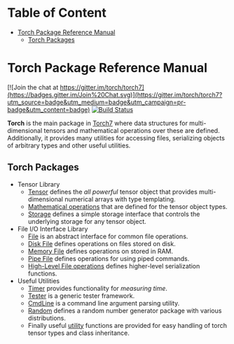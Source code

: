 <!-- START doctoc generated TOC please keep comment here to allow auto update -->
<!-- DON'T EDIT THIS SECTION, INSTEAD RE-RUN doctoc TO UPDATE -->
# Table of Content

- [Torch Package Reference Manual](#torch-package-reference-manual)
  - [Torch Packages](#torch-packages)

<!-- END doctoc generated TOC please keep comment here to allow auto update -->

<a name="torch.reference.dok"></a>
# Torch Package Reference Manual #

[![Join the chat at https://gitter.im/torch/torch7](https://badges.gitter.im/Join%20Chat.svg)](https://gitter.im/torch/torch7?utm_source=badge&utm_medium=badge&utm_campaign=pr-badge&utm_content=badge)
[![Build Status](https://travis-ci.org/torch/torch7.svg)](https://travis-ci.org/torch/torch7)

__Torch__ is the main package in [Torch7](http://torch.ch) where data
structures for multi-dimensional tensors and mathematical operations
over these are defined. Additionally, it provides many utilities for
accessing files, serializing objects of arbitrary types and other
useful utilities.

<a name="torch.reference.dok"></a>
## Torch Packages ##

  * Tensor Library
    * [Tensor](tensor.md) defines the _all powerful_ tensor object that provides multi-dimensional numerical arrays with type templating.
    * [Mathematical operations](maths.md) that are defined for the tensor object types.
    * [Storage](storage.md) defines a simple storage interface that controls the underlying storage for any tensor object.
  * File I/O Interface Library
    * [File](file.md) is an abstract interface for common file operations.
    * [Disk File](diskfile.md) defines operations on files stored on disk.
    * [Memory File](memoryfile.md) defines operations on stored in RAM.
    * [Pipe File](pipefile.md) defines operations for using piped commands.
    * [High-Level File operations](serialization.md) defines higher-level serialization functions.
  * Useful Utilities
    * [Timer](timer.md) provides functionality for _measuring time_.
    * [Tester](tester.md) is a generic tester framework.
    * [CmdLine](cmdline.md) is a command line argument parsing utility.
    * [Random](random.md) defines a random number generator package with various distributions.
    * Finally useful [utility](utility.md) functions are provided for easy handling of torch tensor types and class inheritance.

